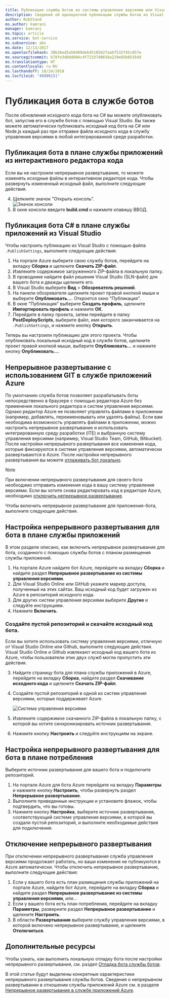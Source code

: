 ```yaml
---
title: Публикация службы ботов из системы управления версиями или Visual Studio | Документы Майкрософт
description: Сведения об однократной публикации службы ботов из Visual Studio и постоянной публикации службы ботов из системы управления версиями.
author: RobStand
ms.author: kamrani
manager: kamrani
ms.topic: article
ms.service: bot-service
ms.subservice: abs
ms.date: 12/13/2017
ms.openlocfilehash: 38b26ed5a50409de64518562faabf532f45c857e
ms.sourcegitcommit: b78fe3d8dd604c4f7233740658a229e85b8535dd
ms.translationtype: HT
ms.contentlocale: ru-RU
ms.lasthandoff: 10/24/2018
ms.locfileid: "49999151"
---
```

# <a name="publish-a-bot-to-bot-service"></a>Публикация бота в службе ботов

После обновления исходного кода бота на C# вы можете опубликовать бот, запустив его в службе ботов с помощью Visual Studio. Вы также можете автоматически публиковать исходный код бота на C# или Node.js каждый раз при отправке файла исходного кода в службу управления версиями в любой интегрированной среде разработки.


## <a name="publish-a-bot-on-app-service-plan-from-the-online-code-editor"></a>Публикация бота в плане службы приложений из интерактивного редактора кода

Если вы не настроили непрерывное развертывание, то можете изменять исходные файлы в интерактивном редакторе кода. Чтобы развернуть измененный исходный файл, выполните следующие действия.

4. Щелкните значок "Открыть консоль".  
    ![Значок консоли](~/media/azure-bot-service-console-icon.png)
2. В окне консоли введите **build.cmd** и нажмите клавишу ВВОД.


## <a name="publish-c-bot-on-app-service-plan-from-visual-studio"></a>Публикация бота C# в плане службы приложений из Visual Studio 

Чтобы настроить публикацию из Visual Studio с помощью файла `.PublishSettings`, выполните следующие действия:

1. На портале Azure выберите свою службу ботов, перейдите на вкладку **Сборка** и щелкните **Скачать ZIP-файл**.
3. Извлеките содержимое загруженного ZIP-файла в локальную папку.
4. В проводнике найдите файл решения Visual Studio (SLN-файл) для вашего бота и дважды щелкните его.
4. В Visual Studio выберите **Вид** > **Обозреватель решений**.
5. На панели обозревателя щелкните проект правой кнопкой мыши и выберите **Опубликовать...**. Откроется окно "Публикация". 
6. В окне "Публикация" выберите **Создать профиль**, щелкните **Импортировать профиль** и нажмите **ОК**.
7. Перейдите в папку проекта, затем перейдите в папку **PostDeployScripts**, выберите файл, имя которого заканчивается на `.PublishSettings`, и нажмите кнопку **Открыть**.

Теперь вы настроили публикацию для этого проекта. Чтобы опубликовать локальный исходный код в службе ботов, щелкните проект правой кнопкой мыши, выберите **Опубликовать...**  и нажмите кнопку **Опубликовать...**. 

## <a name="set-up-continuous-deployment"></a>Непрерывное развертывание с использованием GIT в службе приложений Azure

По умолчанию служба ботов позволяет разрабатывать боты непосредственно в браузере с помощью редактора Azure без применения локального редактора и систем управления версиями. Однако редактор Azure не позволяет управлять файлами в приложении (например, добавлять, переименовывать или удалять файлы). Если вам необходима возможность управлять файлами в приложении, можно настроить непрерывное развертывание и использовать интегрированную среду разработки (ITE) и выбранную систему управления версиями (например, Visual Studio Team, GitHub, Bitbucket). После настройки непрерывного развертывания все изменения кода, которые фиксируются в системе управления версиями, автоматически развертываются в Azure. После настройки непрерывного развертывания вы можете [отлаживать бот локально](bot-service-debug-bot.md).

> [!NOTE]
> При включении непрерывного развертывания для своего бота необходимо отправить изменения кода в вашу систему управления версиями. Если вы хотите снова редактировать код в редакторе Azure, необходимо [отключить непрерывное развертывание](#disable-continuous-deployment).

Чтобы включить непрерывное развертывание для приложения-бота, выполните следующие действия.

## <a name="set-up-continuous-deployment-for-a-bot-on-an-app-service-plan"></a>Настройка непрерывного развертывания для бота в плане службы приложений

В этом разделе описано, как включить непрерывное развертывание для бота, созданного с помощью службы ботов с планом размещения службы приложений.

1. На портале Azure найдите бот Azure, перейдите на вкладку **Сборка** и найдите раздел **Непрерывное развертывание из системы управления версиями**.
2. Для Visual Studio Online или GitHub укажите маркер доступа, полученный на этих сайтах. Ваш исходный код будет загружен из Azure в репозиторий исходного кода.
3. Для других систем управления версиями выберите **Другие** и следуйте инструкциям. 
3. Нажмите **Включить**.  

### <a name="create-an-empty-repository-and-download-bot-source-code"></a>Создайте пустой репозиторий и скачайте исходный код бота.

Если вы хотите использовать систему управления версиями, *отличную от* Visual Studio Online или Github, выполните следующие действия. Visual Studio Online и Github извлекают исходный код вашего бота из Azure, чтобы пользователи этих двух служб могли пропустить эти действия.

3. Найдите страницу бота для плана службы приложений в Azure, перейдите на вкладку **Сборка**, найдите раздел **Скачивание исходного кода** и щелкните **Скачать ZIP-файл**.
1. Создайте пустой репозиторий в одной из систем управления версиями, которые поддерживает Azure.

    ![Система управления версиями](~/media/continuous-integration-sourcecontrolsystem.png)

3. Извлеките содержимое скачанного ZIP-файла в локальную папку, с которой вы хотите синхронизировать источник развертывания.
4. Нажмите кнопку **Настроить** и следуйте инструкциям на экране. 

## <a name="set-up-continuous-deployment-for-a-bot-on-a-consumption-plan"></a>Настройка непрерывного развертывания для бота в плане потребления 

Выберите источник развертывания для вашего бота и подключите репозиторий. 

1. На портале Azure для бота Azure перейдите на вкладку **Параметры** и нажмите кнопку **Настроить**, чтобы развернуть раздел **Непрерывное развертывание**.  
2. Выполните приведенные инструкции и установите флажок, чтобы подтвердить, что вы готовы. 
3. Нажмите кнопку **Настройка**, выберите источник развертывания, соответствующий системе управления версиями, в которой вы создали пустой репозиторий, и выполните необходимые действия для подключения.   


## <a name="disable-continuous-deployment"></a>Отключение непрерывного развертывания 

При отключении непрерывного развертывания служба управления версиями продолжает работать, но ваши изменения не публикуются в Azure автоматически. Чтобы отключить непрерывное развертывание, выполните следующие действия:

1. Если у вашего бота есть план размещения службы приложений на портале Azure, найдите бот Azure, перейдите на вкладку **Сборка** и найдите раздел **Непрерывное развертывание из системы управления версиями**, *или...* 
2. Если у вашего бота есть план потребления, перейдите на вкладку **Параметры**, разверните раздел **Непрерывное развертывание** и щелкните **Настроить**.
3. В области **Развертывания** выберите службу управления версиями, в которой включено непрерывное развертывание, и щелкните **Отключиться**.  


## <a name="additional-resources"></a>Дополнительные ресурсы

Чтобы узнать, как выполнить локальную отладку бота после настройки непрерывного развертывания, см. раздел [Отладка бота службы ботов](bot-service-debug-bot.md).

В этой статье будут выделены конкретные характеристики непрерывного развертывания службы ботов. Сведения о непрерывном развертывании в отношении службы приложений Azure см. в разделе <a href="https://azure.microsoft.com/en-us/documentation/articles/app-service-continuous-deployment/" target="_blank">Непрерывное развертывание в службе приложений Azure</a>.
